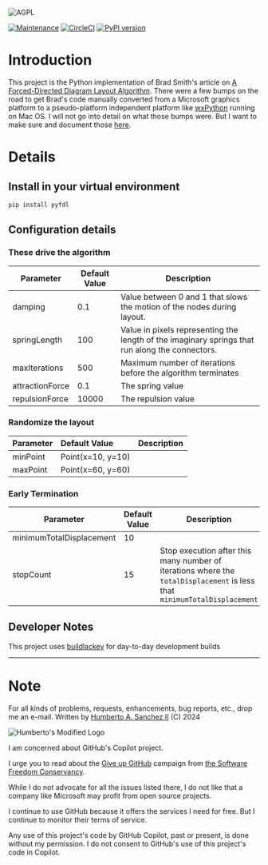 ![](https://github.com/hasii2011/code-ally-basic/blob/master/developer/agpl-license-web-badge-version-2-256x48.png "AGPL")

[![Maintenance](https://img.shields.io/badge/Maintained%3F-yes-green.svg)](https://GitHub.com/Naereen/StrapDown.js/graphs/commit-activity)
[![CircleCI](https://dl.circleci.com/status-badge/img/gh/hasii2011/pyfdl/tree/master.svg?style=shield)](https://dl.circleci.com/status-badge/redirect/gh/hasii2011/pyfdl/tree/master)
[![PyPI version](https://badge.fury.io/py/pyfdl.svg)](https://badge.fury.io/py/pyutmodelv2)


# Introduction
This project is the Python implementation of Brad Smith's article on [A Forced-Directed Diagram Layout Algorithm](https://www.brad-smith.info/blog/archives/129).  There were a few 
bumps on the road to get Brad's code manually converted from a Microsoft graphics platform to a pseudo-platform independent platform like [wxPython](https://wxpython.org) 
running on Mac OS.  I will not go into detail on what those bumps were.  But I want to make sure and document those [here](https://hsanchezii.wordpress.com).



# Details

## Install in your virtual environment

```bash
pip install pyfdl
```

## Configuration details

### These drive the algorithm

| Parameter       | Default Value | Description                                                                                     |
|-----------------|---------------|-------------------------------------------------------------------------------------------------|
| damping         | 0.1           | Value between 0 and 1 that slows the motion of the nodes during layout.                         |
| springLength    | 100           | Value in pixels representing the length of the imaginary springs that run along the connectors. |
| maxIterations   | 500           | Maximum number of iterations before the algorithm terminates                                    |
| attractionForce | 0.1           | The spring value                                                                                |
| repulsionForce  | 10000         | The repulsion value                                                                             |

### Randomize the layout

| Parameter | Default Value     | Description |
|-----------|:------------------|-------------|
| minPoint  | Point(x=10, y=10) |             |
| maxPoint  | Point(x=60, y=60) |             |

### Early Termination


| Parameter                | Default Value | Description                                                                                                               |
|--------------------------|---------------|---------------------------------------------------------------------------------------------------------------------------|
| minimumTotalDisplacement | 10            |                                                                                                                           |
| stopCount                | 15            | Stop execution after this many number of iterations where the `totalDisplacement` is less that `minimumTotalDisplacement` |

## Developer Notes

This project uses [buildlackey](https://github.com/hasii2011/buildlackey) for day-to-day development builds

___

# Note
For all kinds of problems, requests, enhancements, bug reports, etc., drop me an e-mail.
Written by <a href="mailto:email@humberto.a.sanchez.ii@gmail.com?subject=Hello Humberto">Humberto A. Sanchez II</a>  (C) 2024



![Humberto's Modified Logo](https://raw.githubusercontent.com/wiki/hasii2011/gittodoistclone/images/SillyGitHub.png)

I am concerned about GitHub's Copilot project.


I urge you to read about the
[Give up GitHub](https://GiveUpGitHub.org) campaign from
[the Software Freedom Conservancy](https://sfconservancy.org).

While I do not advocate for all the issues listed there, I do not like that
a company like Microsoft may profit from open source projects.

I continue to use GitHub because it offers the services I need for free.  But I continue
to monitor their terms of service.

Any use of this project's code by GitHub Copilot, past or present, is done
without my permission.  I do not consent to GitHub's use of this project's
code in Copilot.
